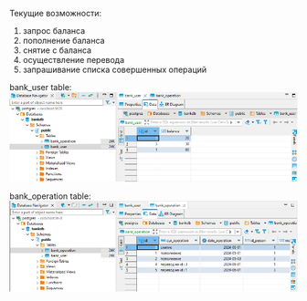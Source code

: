 Текущие возможности:
1. запрос баланса
2. пополнение баланса
3. снятие с баланса
4. осуществление перевода
5. запрашивание списка совершенных операций

bank_user table:
![img_1.png](img_1.png)

bank_operation table:
![img_2.png](img_2.png)